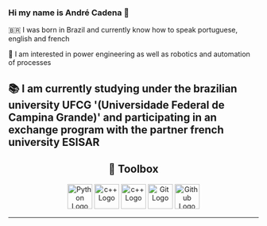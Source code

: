 ### Hi my name is André Cadena 👋

<!--
**AndreCadena/AndreCadena** is a ✨ _special_ ✨ repository because its `README.md` (this file) appears on your GitHub profile.

Here are some ideas to get you started:
-->
🇧🇷 I was born in Brazil and currently know how to speak portuguese, english and french

👀 I am interested in power engineering as well as robotics and automation of processes

📚 I am currently studying under the brazilian university UFCG '(Universidade Federal de Campina Grande)' and participating in an exchange program with the partner french university ESISAR
---

<h2 align = center> 🧰 Toolbox </h2>
<div align = "center">
<img src="https://cdn.jsdelivr.net/gh/devicons/devicon/icons/python/python-original.svg" alt="Python Logo" width="50" height="50"/> <img src="https://cdn.jsdelivr.net/gh/devicons/devicon/icons/jupyter/jupyter-original-wordmark.svg" alt="c++ Logo" width="50" height="50"/> <img src="https://cdn.jsdelivr.net/gh/devicons/devicon/icons/cplusplus/cplusplus-original.svg" alt="c++ Logo" width="50" height="50"/> <img src="https://cdn.jsdelivr.net/gh/devicons/devicon/icons/git/git-original.svg" alt="Git Logo" width="50" height="50"/> <img src="https://cdn.jsdelivr.net/gh/devicons/devicon/icons/github/github-original-wordmark.svg" alt="Github Logo" width="50" height="50"/> 
</div>

---
